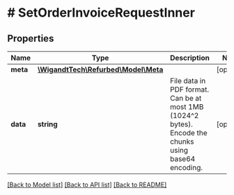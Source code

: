 # # SetOrderInvoiceRequestInner

## Properties

Name | Type | Description | Notes
------------ | ------------- | ------------- | -------------
**meta** | [**\WigandtTech\Refurbed\Model\Meta**](Meta.md) |  | [optional]
**data** | **string** | File data in PDF format. Can be at most 1MB (1024^2 bytes). Encode the chunks using base64 encoding. | [optional]

[[Back to Model list]](../../README.md#models) [[Back to API list]](../../README.md#endpoints) [[Back to README]](../../README.md)
